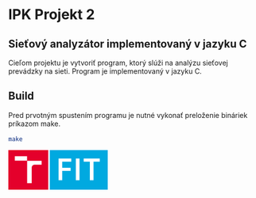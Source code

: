 # IPK Projekt 2
## Sieťový analyzátor implementovaný v jazyku C
Cieľom projektu je vytvoriť program, ktorý slúži na analýzu sieťovej prevádzky na sieti. Program je implementovaný v jazyku C.

## Build
Pred prvotným spustením programu je nutné vykonať preloženie bináriek príkazom make.
```bash
make
```

<img src="./images/FIT_zkratka_barevne_RGB_CZ.png" width="200">
